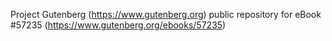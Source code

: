 Project Gutenberg (https://www.gutenberg.org) public repository for
eBook #57235 (https://www.gutenberg.org/ebooks/57235)
